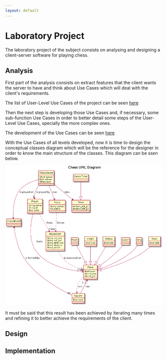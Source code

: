 ```yaml
---
layout: default
---
```


# Laboratory Project
The laboratory project of the subject consists on analysing and designing a client-server software for playing chess.

## Analysis
First part of the analysis consists on extract features that the client wants the server to have and think about Use Cases which will deal with the client's requirements.

The list of User-Level Use Cases of the project can be seen [here](assets\docs\lab\Chess_UseCases_List_Roger_Aylagas.pdf)

Then the next step is developing those Use Cases and, if necessary, some sub-function Use Cases in order to better detail some steps of the User-Level Use Cases, specially the more complex ones.

The development of the Use Cases can be seen [here](assets\docs\lab\Chess_UseCases_Devel_Roger_Aylagas.pdf)

With the Use Cases of all levels developed, now it is time to design the conceptual classes diagram which will be the reference for the designer in order to know the main structure of the classes. This diagram can be ssen below.

![ConceptualClasses](assets\docs\lab\domain_model_chess.png)

It must be said that this result has been achieved by iterating many times and refining it to better achieve the requirements of the client.

## Design

## Implementation
